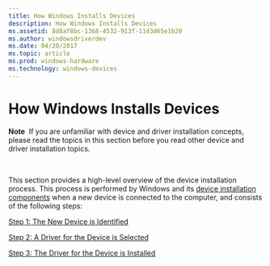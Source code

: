 ```yaml
---
title: How Windows Installs Devices
description: How Windows Installs Devices
ms.assetid: 8d8af8bc-1368-4532-913f-11d3d65e1b20
ms.author: windowsdriverdev
ms.date: 04/20/2017
ms.topic: article
ms.prod: windows-hardware
ms.technology: windows-devices
---
```


# How Windows Installs Devices


**Note**  If you are unfamiliar with device and driver installation concepts, please read the topics in this section before you read other device and driver installation topics.

 

This section provides a high-level overview of the device installation process. This process is performed by Windows and its [device installation components](https://msdn.microsoft.com/library/windows/hardware/ff541277) when a new device is connected to the computer, and consists of the following steps:

[Step 1: The New Device is Identified](step-1--the-new-device-is-identified.md)

[Step 2: A Driver for the Device is Selected](step-2--a-driver-for-the-device-is-selected.md)

[Step 3: The Driver for the Device is Installed](step-3--the-driver-for-the-device-is-installed.md)

 

 





